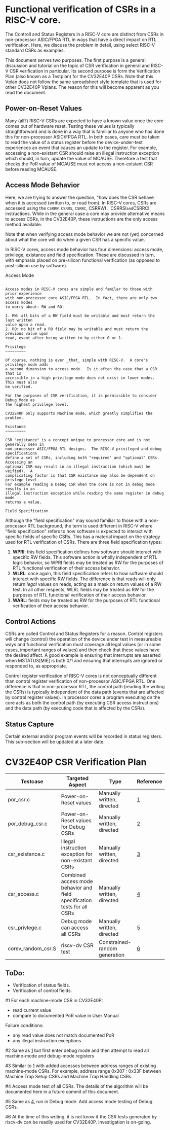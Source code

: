 Functional verification of CSRs in a RISC-V core.
=================================================

The Controll and Status Registers in a RISC-V core are distinct from CSRs in
non-processor ASIC/FPGA RTL in ways that have a direct impact on RTL
verification.  Here, we discuss the problem in detail, using select RISC-V
standard CSRs as examples.

This document serves two purposes.  The first purpose is a general discussion
and tutorial on the topic of CSR verification in general and RISC-V CSR
verification in particular.   Its second purpose is form the Verification Plan
(also known as a Testplan) for the CV32E40P CSRs.   Note that this Vplan does
not follow the same spreadsheet style template that is used for other CV32E40P
Vplans.   The reason for this will become apparent as you read the document.

Power-on-Reset Values
---------------------

Many (all?) RISC-V CSRs are expected to have a known value once the core comes
out of hardware reset.  Testing these values is typically straightforward and
is done in a way that is familiar to anyone who has done this for non-processor
ASIC/FPGA RTL.  In both cases, care must be taken to read the value of a status
register before the device-under-test experiences an event that causes an update
to the register.  For example, accessing a non-existant CSR should raise an
illegal instruction exception which should, in turn, update the value of MCAUSE.
Therefore a test that checks the PoR value of MCAUSE must not access a non-existant
CSR before reading MCAUSE.

Access Mode Behavior
--------------------

Here, we are trying to answer the question, "how does the CSR behave when it is
accessed (written to, or read from).  In RISC-V cores, CSRs are accessed using
the `CSRRW`, `CSRRS`, `CSRRC`, CSRRWI`, `CSRRSI` and `CSRRCI` instructions.
While in the general case a core may provide alternative means to access CSRs,
in the CV32E40P, these instructions are the only access method available.

Note that when verifying access mode behavior we are not (yet) concerned about
what the core will do when a given CSR has a specific value.

In RISC-V cores, access mode behavior has four dimensions: access mode,
privilege, existance and field specification.  These are discussed in turn,
with emphasis placed on pre-silicon functional verification (as opposed to 
post-silicon use by software).

Access Mode
~~~~~~~~~~~

Access modes in RISC-V cores are simple and familar to those with prior experience
with non-processor core ASIC/FPGA RTL.  In fact, there are only two access modes
to worry about: RW and RO:

1. RW: all bits of a RW field must be writable and must return the last written
value upon a read.
2. RO: no bit of a RO field may be writable and must return the previous value upon
read, event after being written to by either 0 or 1.

Privilege
~~~~~~~~~

Of course, nothing is ever _that_ simple with RISC-V.  A core's privilege mode adds
a second dimension to access mode.  Is it often the case that a CSR that is
accessible in a high privilege mode does not exist in lower modes. This must also
be verified.

For the purposes of CSR verification, it is permissible to consider Debug Mode as
the highest privilege level.

CV32E40P only supports Machine mode, which greatly simplifies the problem.

Existance
~~~~~~~~~

CSR "existance" is a concept unique to processor core and is not generally seen in
non-processor ASIC/FPGA RTL designs.  The RISC-V privileged and debug specifications
define a set of CSRs, including both "required" and "optional" CSRs.  Accessing an
optional CSR may result in an illegal instruction (which must be veified).  A
complicating factor is that CSR existance may also be dependent on privlege level.
For example reading a Debug CSR when the core is not in debug mode results in an
illegal instruction exception while reading the same register in debug mode
returns a value.

Field Specification
~~~~~~~~~~~~~~~~~~~

Although the "field specification" may sound familiar to those with a
non-processor RTL background, the term is used different in RISC-V where
"field specification" refers to how software is expected to interact with
specific fields of specific CSRs.  This has a material impact on the strategy
used for RTL verification of CSRs.  There are three field specification types:

1. **WPRI**: this field specification defines how software should interact
with specific RW fields.  This software action is wholly independent of RTL
logic behavior, so WPRI fields may be treated as RW for the purposes of RTL
functional verification of their access behavior.
2. **WLRL**: once again, this field specification refers to how software should
interact with specific RW fields.  The difference is that reads will only return
_legal_ values on reads, acting as a mask on return values of a RW test.  In all
other respects, WLRL fields may be treated as RW for the purposes of RTL
functional verification of their access behavior.
3. **WARL**: fields may be treated as RW for the purposes of RTL functional
verification of their access behavior.


Control Actions
---------------

CSRs are called Control and Status Registers for a reason.  Control registers will
change (control) the operation of the device under test in measureable ways and functional
verification must coverage all legal values (or in some cases, important ranges of
values) and then check that these values have the desired affect.  A good example
is ensuring that interrupts are asserted when MSTATUS[MIE] is both 0/1 and ensuring
that interrupts are ignored or responded to, as appropriate.

Control register verification of RISC-V cores is not conceptually different than 
control register verification of non-processor ASIC/FPGA RTL.  One difference is
that in non-processor RTL, the control path (reading the writing the CSRs) is
typically independent of the data path (events that are affected by control
register values).  In processor cores a program executing on the core acts as both
the control path (by executing CSR access instructions) and the data path (by
executing code that is affected by the CSRs).

Status Capture
--------------

Certain external and/or program events will be recorded in status registers.
This sub-section will be updated at a later date.

CV32E40P CSR Verification Plan
==============================

| Testcase | Targeted Aspect | Type | Reference |
|----------|-----------------|------|-----------|
| por\_csr.c | Power-on-Reset values | Manually written, directed | [1](#1) |
| por\_debug\_csr.c | Power-on-Reset values for Debug CSRs | Manually written, directed | [2](#2) |
| csr\_existance.c | Illegal instruction exception for non-existant CSRs | Manually written, directed | [3](#3) |
| csr\_access.c | Combined access mode behavior and field specification tests for all CSRs | Manually written, directed | [4](#4) |
| csr\_privlege.c | Debug mode can access all CSRs | Manually written, directed | [5](#5) |
| corev\_random\_csr.S | riscv-dv CSR test | Constrained-random generation | [6](#6) |

ToDo:
-----
* Verification of status fields.
* Verification of control fields.

#1
For each machine-mode CSR in CV32E40P:
- read current value
- compare to documented PoR value in User Manual

Failure conditions:
- any read value does not match documented PoR
- any illegal instruction exceptions

#2
Same as [1](#1) but first enter debug mode and then attempt to read all
machine-mode and debug-mode registers

#3
Similar to [1](#1) with added accesses between address ranges of existing
machine-mode CSRs.  For example, address range 0x307 : 0x33F between Machine
Trap Setup CSRs and Machine Trap Handling CSRs.

#4
Access mode test of all CSRs.  The details of the algorithm will be documented
here in a future commit of this document.

#5
Same as [4](#4), run in Debug mode.  Add access mode testing of Debug CSRs.

#6
At the time of this writing, it is not know if the CSR tests generated by
riscv-dv can be readily used for CV32E40P.   Investigation is on-going.
